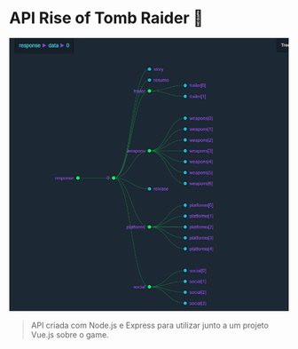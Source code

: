 # API Rise of Tomb Raider 🧩

<!---Imagem do projeto --->
<img src="template.png" alt="halloween party template">


<!---Descrição do projeto--->
> API criada com Node.js e Express para utilizar junto a um projeto Vue.js sobre o game.



